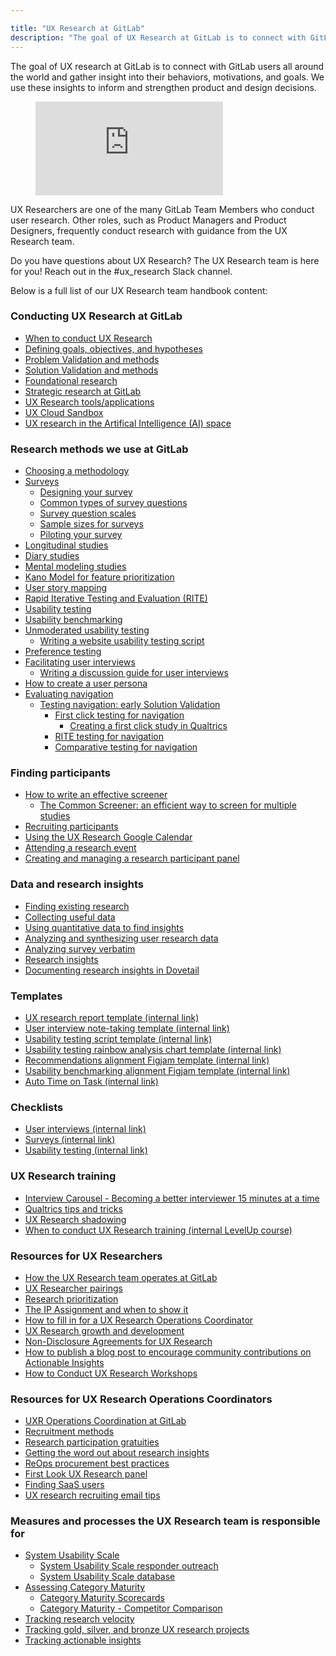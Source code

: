 ```yaml
---

title: "UX Research at GitLab"
description: "The goal of UX Research at GitLab is to connect with GitLab users all around the world and gather insight into their behaviors, motivations, and goals."
---
```








The goal of UX research at GitLab is to connect with GitLab users all around the world and gather insight into their behaviors, motivations, and goals. We use these insights to inform and strengthen product and design decisions.

<!-- blank line -->
<figure class="video_container">
  <iframe src="https://www.youtube.com/embed/EQ750KX_6nU" frameborder="0" allowfullscreen="true"> </iframe>
</figure>
<!-- blank line -->

UX Researchers are one of the many GitLab Team Members who conduct user research. Other roles, such as Product Managers and Product Designers, frequently conduct research with guidance from the UX Research team.

Do you have questions about UX Research? The UX Research team is here for you! Reach out in the #ux_research Slack channel.

Below is a full list of our UX Research team handbook content:

### Conducting UX Research at GitLab

- [When to conduct UX Research](/handbook/product/ux/ux-research/when-to-conduct-ux-research/)
- [Defining goals, objectives, and hypotheses](/handbook/product/ux/ux-research/defining-goals-objectives-and-hypotheses/)
- [Problem Validation and methods](/handbook/product/ux/ux-research/problem-validation-and-methods/)
- [Solution Validation and methods](/handbook/product/ux/ux-research/solution-validation-and-methods/)
- [Foundational research](/handbook/product/ux/ux-research/foundational-research/)
- [Strategic research at GitLab](/handbook/product/ux/ux-research/strategic-research-at-gitlab/)
- [UX Research tools/applications](/handbook/product/ux/ux-research/research-tools/)
- [UX Cloud Sandbox](/handbook/product/ux/ux-research/ux-cloud-sandbox/)
- [UX research in the Artifical Intelligence (AI) space](/handbook/product/ux/ux-research/research-in-the-AI-space/)

### Research methods we use at GitLab

- [Choosing a methodology](/handbook/product/ux/ux-research/choosing-a-research-methodology/)
- [Surveys](/handbook/product/ux/ux-research/surveys/)
     - [Designing your survey](/handbook/product/ux/ux-research/surveys/designing-your-survey/)
     - [Common types of survey questions](/handbook/product/ux/ux-research/surveys/common-types-of-survey-questions/)
     - [Survey question scales](/handbook/product/ux/ux-research/surveys/survey-question-scales/)
     - [Sample sizes for surveys](/handbook/product/ux/ux-research/surveys/sample-sizes-for-surveys/)
     - [Piloting your survey](/handbook/product/ux/ux-research/surveys/piloting-your-survey/)
- [Longitudinal studies](/handbook/product/ux/ux-research/longitudinal-studies/)
- [Diary studies](/handbook/product/ux/ux-research/diary-studies/)
- [Mental modeling studies](/handbook/product/ux/ux-research/mental-modeling)
- [Kano Model for feature prioritization](/handbook/product/ux/ux-research/kano-model/)
- [User story mapping](/handbook/product/ux/ux-research/user-story-mapping/)
- [Rapid Iterative Testing and Evaluation (RITE)](/handbook/product/ux/ux-research/rite/)
- [Usability testing](/handbook/product/ux/ux-research/usability-testing/)
- [Usability benchmarking](/handbook/product/ux/ux-research/usability-benchmarking/)
- [Unmoderated usability testing](/handbook/product/ux/ux-research/unmoderated-testing/)
     - [Writing a website usability testing script](/handbook/product/ux/ux-research/writing-usability-testing-script/)
- [Preference testing](/handbook/product/ux/ux-research/preference-testing/)
- [Facilitating user interviews](/handbook/product/ux/ux-research/facilitating-user-interviews/)
     - [Writing a discussion guide for user interviews](/handbook/product/ux/ux-research/discussion-guide-user-interviews/)
- [How to create a user persona](/handbook/product/ux/persona-creation/)
- [Evaluating navigation](/handbook/product/ux/ux-research/evaluating-navigation/)
     - [Testing navigation: early Solution Validation](/handbook/product/ux/ux-research/early-solution-validation-process-for-navigation/)
         - [First click testing for navigation](/handbook/product/ux/ux-research/first-click-testing/)
              - [Creating a first click study in Qualtrics](/handbook/product/ux/ux-research/creating-first-click-study-qualtrics/)
         - [RITE testing for navigation](/handbook/product/ux/ux-research/using-rite-to-test-navigation/)
         - [Comparative testing for navigation](/handbook/product/ux/ux-research/comparative-testing-for-navigation/)

### Finding participants

- [How to write an effective screener](/handbook/product/ux/ux-research/write-effective-screener/)
     - [The Common Screener: an efficient way to screen for multiple studies](/handbook/product/ux/ux-research/recruiting-participants/common-screener/)
- [Recruiting participants](/handbook/product/ux/ux-research/recruiting-participants/)
- [Using the UX Research Google Calendar](/handbook/product/ux/ux-research/ux-research-google-calendar/)
- [Attending a research event](/handbook/product/ux/ux-research/attending-a-research-event/)
- [Creating and managing a research participant panel](/handbook/product/ux/ux-research/research-panel-management/)

### Data and research insights

- [Finding existing research](/handbook/product/ux/ux-research/finding-existing-research/)
- [Collecting useful data](/handbook/product/ux/ux-research/collecting-useful-data/)
- [Using quantitative data to find insights](/handbook/product/ux/ux-research/quantitative-data/)
- [Analyzing and synthesizing user research data](/handbook/product/ux/ux-research/analyzing-research-data/)
- [Analyzing survey verbatim](/handbook/product/ux/ux-research/analyzing-survey-verbatim/)
- [Research insights](/handbook/product/ux/ux-research/research-insights/)
- [Documenting research insights in Dovetail](/handbook/product/ux/dovetail/)

### Templates

- [UX research report template (internal link)](https://docs.google.com/presentation/d/1E8eZpf0T3p6Wf-aEmLjIOFZ_6jdvxc4eySwQ6FnHCZs/copy)
- [User interview note-taking template (internal link)](https://docs.google.com/spreadsheets/d/1_zFp_WXg9jM84dBqv4ARPFTtwPlJGxAi_IVDeED8VFY/copy)
- [Usability testing script template (internal link)](https://docs.google.com/document/d/15tvKXmFUxOT7fo550efuFLQ_ZSDZ2fyuVX_XTQSDBJk/copy)
- [Usability testing rainbow analysis chart template (internal link)](https://docs.google.com/spreadsheets/d/1_bGO9uUxWL5dKe5r1vxTo4J4QAEHfp6mu7VIQDsTu_E/copy)
- [Recommendations alignment Figjam template (internal link)](https://www.figma.com/file/a21e4ULruQzsO4fyhZaQuU/Recommendations-Alignment-Workshop-Template?type=whiteboard&node-id=0-1&t=0LqkJLlll3QfLy41-0)
- [Usability benchmarking alignment Figjam template (internal link)](https://www.figma.com/file/QQ30XlTxTSFx80lq8UpNDo/Usability-Benchmarking-Alignment-Template?type=whiteboard&node-id=0-1&t=0O9YiYfk2KYVNGfv-0)
- [Auto Time on Task (internal link)](https://docs.google.com/spreadsheets/d/1rvhUcNlSzs6STv3EGWDddohxOo3F99ZRHN9W7wjBzIo/copy)

### Checklists

- [User interviews (internal link)](https://docs.google.com/document/d/1Sg0-4U5W_iop-W1TWDZiECkGkhRkscLgsC-jFUhytBM/copy)
- [Surveys (internal link)](https://docs.google.com/document/d/1Rj8LZuj-ATDKFt19F0dKy6J6-FokChMgCyr7OvfqZ_k/copy)
- [Usability testing (internal link)](https://docs.google.com/document/d/14UWLmbZwVwHkTf1Ncza90WFWk4zLN05fglnNAP4oL9w/copy)

### UX Research training

- [Interview Carousel - Becoming a better interviewer 15 minutes at a time](/handbook/product/ux/ux-research/interview-carousel/)
- [Qualtrics tips and tricks](/handbook/product/ux/qualtrics/)
- [UX Research shadowing](/handbook/product/ux/ux-research/research-shadowing/)
- [When to conduct UX Research training (internal LevelUp course)](https://levelup.gitlab.com/learn/course/when-to-conduct-ux-research)

### Resources for UX Researchers

- [How the UX Research team operates at GitLab](/handbook/product/ux/ux-research/how-uxr-team-operates/)
- [UX Researcher pairings](/handbook/product/ux/ux-research/ux-researcher-pairings/)
- [Research prioritization](/handbook/product/ux/ux-research/research-prioritization/)
- [The IP Assignment and when to show it](/handbook/product/ux/ux-research-coordination/IP-Assignment/)
- [How to fill in for a UX Research Operations Coordinator](/handbook/product/ux/ux-research-coordination/research-coordinator-fill-in/)
- [UX Research growth and development](/handbook/product/ux/ux-research/ux-research-growth-and-development/)
- [Non-Disclosure Agreements for UX Research](/handbook/product/ux/ux-research-coordination/NDAs/)
- [How to publish a blog post to encourage community contributions on Actionable Insights](/handbook/product/ux/ux-research/community-contributions-for-actionable-insights/)
- [How to Conduct UX Research Workshops](/handbook/product/ux/ux-research/how-to-conduct-ux-research-workshops)

### Resources for UX Research Operations Coordinators

- [UXR Operations Coordination at GitLab](/handbook/product/ux/ux-research-coordination/)
- [Recruitment methods](/handbook/product/ux/ux-research-coordination/recruitment-methods)
- [Research participation gratuities](/handbook/product/ux/ux-research-coordination/incentives)
- [Getting the word out about research insights](/handbook/product/ux/ux-research-coordination/shareouts)
- [ReOps procurement best practices](/handbook/product/ux/ux-research-coordination/reops-procurement)
- [First Look UX Research panel](/handbook/product/ux/ux-research-coordination/first-look-ux-research-panel/)
- [Finding SaaS users](/handbook/product/ux/ux-research/finding-saas-users/)
- [UX research recruiting email tips](/handbook/product/ux/ux-research/recruiting-participants/recruiting-email-tips/)

### Measures and processes the UX Research team is responsible for

- [System Usability Scale](/handbook/product/ux/performance-indicators/system-usability-scale/)
     - [System Usability Scale responder outreach](/handbook/product/ux/performance-indicators/system-usability-scale/sus-outreach.html)
     - [System Usability Scale database](/handbook/product/ux/sus-database/)
- [Assessing Category Maturity](/handbook/product/ux/category-maturity/)
    - [Category Maturity Scorecards](/handbook/product/ux/category-maturity/category-maturity-scorecards/)
    - [Category Maturity - Competitor Comparison](/handbook/product/ux/category-maturity/competitor-comparison/)
- [Tracking research velocity](/handbook/product/ux/ux-research/tracking-research-velocity/)
- [Tracking gold, silver, and bronze UX research projects](/handbook/product/ux/ux-research/tracking-research-projects/)
- [Tracking actionable insights](/handbook/product/ux/ux-research/tracking-actionable-insights/)

